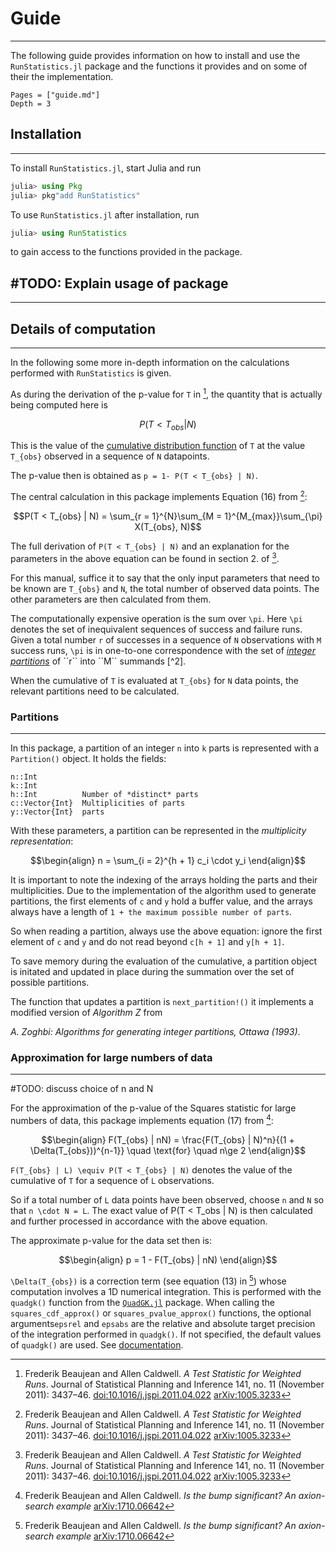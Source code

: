 # Guide
---
The following guide provides information on how to install and use the `RunStatistics.jl` package and the functions it provides and on some of their the implementation. 

```@contents
Pages = ["guide.md"]
Depth = 3
```

## Installation
---

To install `RunStatistics.jl`, start Julia and run 

```Julia
julia> using Pkg
julia> pkg"add RunStatistics"
```

To use `RunStatistics.jl` after installation, run 

```Julia
julia> using RunStatistics
```
to gain access to the functions provided in the package.


## #TODO: Explain usage of package
---


## Details of computation
---

In the following some more in-depth information on the calculations performed with `RunStatistics` is given.

As during the derivation of the p-value for ``T`` in [^1], the quantity that is actually being computed here is 

```math
P(T < T_{obs} | N)
```

This is the value of the [cumulative distribution function](https://en.wikipedia.org/wiki/Cumulative_distribution_function) of ``T`` at the value ``T_{obs}`` observed in a sequence of ``N`` datapoints. 

The p-value then is obtained as ``p = 1- P(T < T_{obs} | N)``.

The central calculation in this package implements Equation (16) from [^1]:

```math
P(T < T_{obs} | N) = \sum_{r = 1}^{N}\sum_{M = 1}^{M_{max}}\sum_{\pi} X(T_{obs}, N)
```

The full derivation of ``P(T < T_{obs} | N)`` and an explanation for the parameters in the above equation can be found in section 2. of [^1]. 

For this manual, suffice it to say that the only input parameters that need to be known are ``T_{obs}`` and ``N``, the total number of observed data points. The other parameters are then calculated from them.

The computationally expensive operation is the sum over ``\pi``. Here ``\pi`` denotes the set of inequivalent sequences of success and failure runs. Given a total number ``r`` of successes in a sequence of ``N`` observations with ``M`` success runs, ``\pi`` is in one-to-one correspondence with the set of [*integer partitions*](https://en.wikipedia.org/wiki/Partition_(number_theory)) of ``r`` into ``M`` summands [^2].

When the cumulative of ``T`` is evaluated at ``T_{obs}`` for ``N`` data points, the relevant partitions need to be calculated.

### Partitions
---

In this package, a partition of an integer ``n`` into ``k`` parts is represented with a `Partition()` object. It holds the fields:

    n::Int   
    k::Int
    h::Int          Number of *distinct* parts
    c::Vector{Int}  Multiplicities of parts
    y::Vector{Int}  parts

With these parameters, a partition can be represented in the *multiplicity representation*:
```math
\begin{align}
n = \sum_{i = 2}^{h + 1} c_i \cdot y_i
\end{align}
```
It is important to note the indexing of the arrays holding the parts and their multiplicities. Due to the implementation of the algorithm used to generate partitions, the first elements of `c` and `y` hold a buffer value, and the arrays always have a length of `1 + the maximum possible number of parts`.

So when reading a partition, always use the above equation: ignore the first element of `c` and `y` and do not read beyond `c[h + 1]` and `y[h + 1]`.

To save memory during the evaluation of the cumulative, a partition object is initated and updated in place during the summation over the set of possible partitions.

The function that updates a partition is `next_partition!()` it implements a modified version of *Algorithm Z* from 

*A. Zoghbi: Algorithms for generating integer partitions, Ottawa (1993)*. 
### Approximation for large numbers of data
---
#TODO: discuss choice of n and N

For the approximation of the p-value of the Squares statistic for large numbers of data, this package implements equation (17) from [^2]:

```math
\begin{align}
F(T_{obs} | nN) = \frac{F(T_{obs} | N)^n}{(1 + \Delta(T_{obs}))^{n-1}} \quad \text{for} \quad n\ge 2
\end{align}
```

``F(T_{obs} | L) \equiv P(T < T_{obs} | N)`` denotes the value of the cumulative of ``T`` for a sequence of ``L`` observations. 

So if a total number of ``L`` data points have been observed, choose ``n`` and ``N`` so that ``n \cdot N = L``. The exact value of P(T < T_obs | N) is then calculated and further processed in accordance with the above equation.

The approximate p-value for the data set then is:

```math
\begin{align}
p = 1 - F(T_{obs} | nN)
\end{align}
```

``\Delta(T_{obs})`` is a correction term (see equation (13) in [^2]) whose computation involves a 1D numerical integration. This is performed with the `quadgk()` function from the [`QuadGK.jl`](https://juliapackages.com/p/quadgk) package. When calling the `squares_cdf_approx()` or `squares_pvalue_approx()` functions, the optional arguments`epsrel` and `epsabs` are the relative and absolute target precision of the integration performed in `quadgk()`. If not specified, the default values of `quadgk()` are used. See [documentation](https://juliamath.github.io/QuadGK.jl/stable/).



[^1]: Frederik Beaujean and Allen Caldwell. *A Test Statistic for Weighted Runs*. Journal of Statistical Planning and Inference 141, no. 11 (November 2011): 3437–46. [doi:10.1016/j.jspi.2011.04.022](https://dx.doi.org/10.1016/j.jspi.2011.04.022) [arXiv:1005.3233](https://arxiv.org/abs/1005.3233)

[^2]: Frederik Beaujean and Allen Caldwell. *Is the bump significant? An axion-search example* [arXiv:1710.06642](https://arxiv.org/abs/1710.06642)
